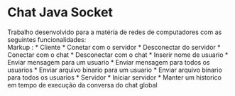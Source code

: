 # Chat Java Socket
Trabalho desenvolvido para a matéria de redes de computadores com as seguintes funcionalidades: <br/>
Markup :  * Cliente
            * Conetar com o servidor
            * Desconectar do servidor
            * Conectar com o chat
            * Desconectar com o chat
            * Inserir nome de usuario
            * Enviar mensagem para um usuario
            * Enviar mensagem para todos os usuarios
            * Enviar arquivo binario para um usuario
            * Enviar arquivo binario para todos os usuarios
          * Servidor
            * Iniciar servidor
            * Manter um historico em tempo de execução da conversa
              do chat global
